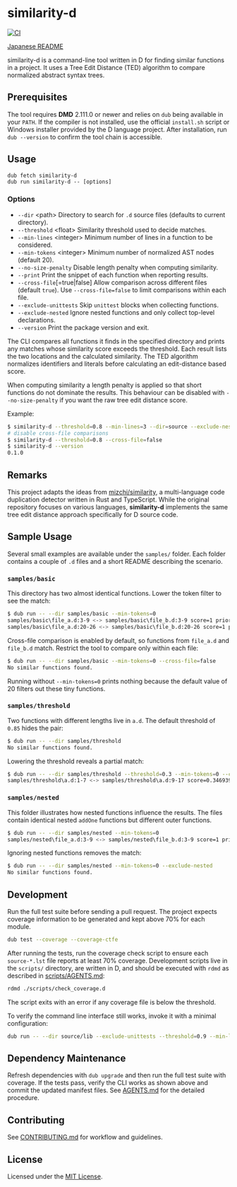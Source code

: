 # similarity-d
[![CI](https://github.com/lempiji/similarity-d/actions/workflows/ci.yml/badge.svg)](https://github.com/lempiji/similarity-d/actions/workflows/ci.yml)

[Japanese README](README.ja.md)

similarity-d is a command-line tool written in D for finding similar functions in a project.
It uses a Tree Edit Distance (TED) algorithm to compare normalized abstract syntax trees.

## Prerequisites

The tool requires **DMD** 2.111.0 or newer and relies on `dub` being available in your `PATH`.
If the compiler is not installed, use the official `install.sh` script or Windows installer provided by the D language project.
After installation, run `dub --version` to confirm the tool chain is accessible.

## Usage

```
dub fetch similarity-d
dub run similarity-d -- [options]
```

### Options

- `--dir` &lt;path&gt;  Directory to search for `.d` source files (defaults to current directory).
- `--threshold` &lt;float&gt;  Similarity threshold used to decide matches.
- `--min-lines` &lt;integer&gt;  Minimum number of lines in a function to be considered.
- `--min-tokens` &lt;integer&gt;  Minimum number of normalized AST nodes (default 20).
- `--no-size-penalty`  Disable length penalty when computing similarity.
- `--print`  Print the snippet of each function when reporting results.
- `--cross-file`[=true|false]  Allow comparison across different files (default `true`). Use `--cross-file=false` to limit comparisons within each file.
- `--exclude-unittests`  Skip `unittest` blocks when collecting functions.
- `--exclude-nested`  Ignore nested functions and only collect top-level declarations.
- `--version`  Print the package version and exit.

The CLI compares all functions it finds in the specified directory and prints any matches whose similarity score exceeds the threshold.
Each result lists the two locations and the calculated similarity.
The TED algorithm normalizes identifiers and literals before calculating an edit-distance based score.

When computing similarity a length penalty is applied so that short functions do not dominate the results. This behaviour can be disabled with `--no-size-penalty` if you want the raw tree edit distance score.

Example:

```bash
$ similarity-d --threshold=0.8 --min-lines=3 --dir=source --exclude-nested
# disable cross-file comparisons
$ similarity-d --threshold=0.8 --cross-file=false
$ similarity-d --version
0.1.0
```

## Remarks

This project adapts the ideas from
[mizchi/similarity](https://github.com/mizchi/similarity), a multi-language
code duplication detector written in Rust and TypeScript. While the original
repository focuses on various languages, **similarity-d** implements the same
tree edit distance approach specifically for D source code.

## Sample Usage

Several small examples are available under the `samples/` folder. Each folder
contains a couple of `.d` files and a short README describing the scenario.

### `samples/basic`

This directory has two almost identical functions. Lower the token filter to
see the match:

```bash
$ dub run -- --dir samples/basic --min-tokens=0
samples/basic\file_a.d:3-9 <-> samples/basic\file_b.d:3-9 score=1 priority=7
samples/basic\file_a.d:20-26 <-> samples/basic\file_b.d:20-26 score=1 priority=7
```

Cross-file comparison is enabled by default, so functions from `file_a.d` and `file_b.d` match. Restrict the tool to compare only within each file:

```bash
$ dub run -- --dir samples/basic --min-tokens=0 --cross-file=false
No similar functions found.
```

Running without `--min-tokens=0` prints nothing because the default value of 20
filters out these tiny functions.

### `samples/threshold`

Two functions with different lengths live in `a.d`. The default threshold of
`0.85` hides the pair:

```bash
$ dub run -- --dir samples/threshold
No similar functions found.
```

Lowering the threshold reveals a partial match:

```bash
$ dub run -- --dir samples/threshold --threshold=0.3 --min-tokens=0 --cross-file=false
samples/threshold\a.d:1-7 <-> samples/threshold\a.d:9-17 score=0.346939 priority=3.12245
```

### `samples/nested`

This folder illustrates how nested functions influence the results. The files
contain identical nested `addOne` functions but different outer functions.

```bash
$ dub run -- --dir samples/nested --min-tokens=0
samples/nested\file_a.d:3-9 <-> samples/nested\file_b.d:3-9 score=1 priority=7
```

Ignoring nested functions removes the match:

```bash
$ dub run -- --dir samples/nested --min-tokens=0 --exclude-nested
No similar functions found.
```

## Development

Run the full test suite before sending a pull request.  The project expects
coverage information to be generated and kept above 70% for each module.

```bash
dub test --coverage --coverage-ctfe
```

After running the tests, run the coverage check script to ensure each
`source-*.lst` file reports at least 70% coverage. Development scripts live in
the `scripts/` directory, are written in D, and should be executed with
`rdmd` as described in [scripts/AGENTS.md](scripts/AGENTS.md):

```bash
rdmd ./scripts/check_coverage.d
```
The script exits with an error if any coverage file is below the threshold.

To verify the command line interface still works, invoke it with a minimal
configuration:

```bash
dub run -- --dir source/lib --exclude-unittests --threshold=0.9 --min-lines=3
```

## Dependency Maintenance
Refresh dependencies with `dub upgrade` and then run the full test suite with coverage. If the tests pass, verify the CLI works as shown above and commit the updated manifest files. See [AGENTS.md](AGENTS.md#dependency-maintenance-dub) for the detailed procedure.

## Contributing
See [CONTRIBUTING.md](CONTRIBUTING.md) for workflow and guidelines.

## License

Licensed under the [MIT License](LICENSE).

